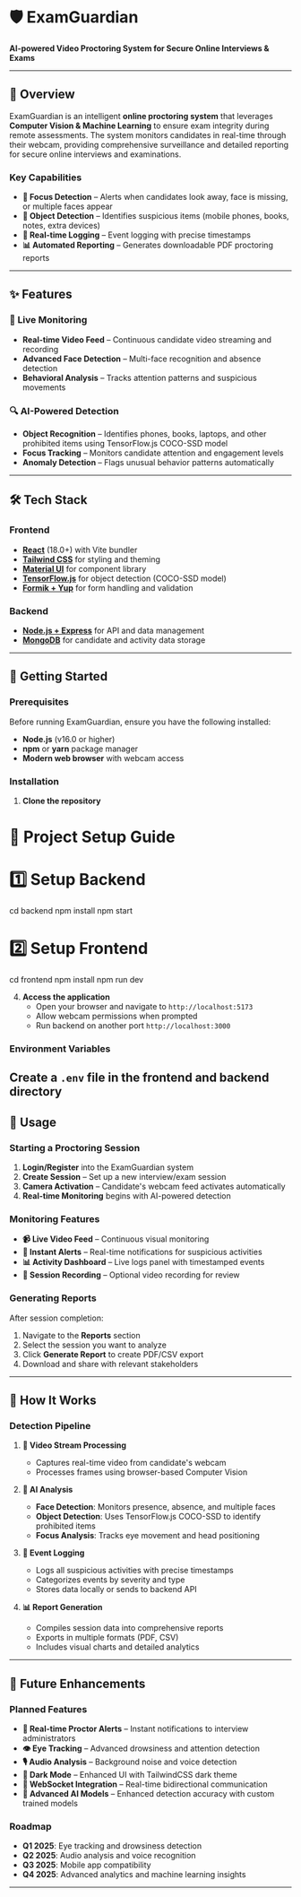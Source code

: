 # 🛡️ ExamGuardian

**AI-powered Video Proctoring System for Secure Online Interviews & Exams**

---

## 📌 Overview

ExamGuardian is an intelligent **online proctoring system** that leverages **Computer Vision & Machine Learning** to ensure exam integrity during remote assessments. The system monitors candidates in real-time through their webcam, providing comprehensive surveillance and detailed reporting for secure online interviews and examinations.

### Key Capabilities
- **🎯 Focus Detection** – Alerts when candidates look away, face is missing, or multiple faces appear
- **📱 Object Detection** – Identifies suspicious items (mobile phones, books, notes, extra devices)
- **📝 Real-time Logging** – Event logging with precise timestamps
- **📊 Automated Reporting** – Generates downloadable PDF proctoring reports

---

## ✨ Features

### 🎥 Live Monitoring
- **Real-time Video Feed** – Continuous candidate video streaming and recording
- **Advanced Face Detection** – Multi-face recognition and absence detection
- **Behavioral Analysis** – Tracks attention patterns and suspicious movements

### 🔍 AI-Powered Detection
- **Object Recognition** – Identifies phones, books, laptops, and other prohibited items using TensorFlow.js COCO-SSD model
- **Focus Tracking** – Monitors candidate attention and engagement levels
- **Anomaly Detection** – Flags unusual behavior patterns automatically


---

## 🛠️ Tech Stack

### Frontend
- **[React](https://react.dev/)** (18.0+) with Vite bundler
- **[Tailwind CSS](https://tailwindcss.com/)** for styling and theming
- **[Material UI](https://mui.com/)** for component library
- **[TensorFlow.js](https://www.tensorflow.org/js)** for object detection (COCO-SSD model)
- **[Formik + Yup](https://formik.org/)** for form handling and validation

### Backend 
- **[Node.js + Express](https://expressjs.com/)** for API and data management
- **[MongoDB](https://www.mongodb.com/)** for candidate and activity data storage


---

## 🚀 Getting Started

### Prerequisites

Before running ExamGuardian, ensure you have the following installed:
- **Node.js** (v16.0 or higher)
- **npm** or **yarn** package manager
- **Modern web browser** with webcam access

### Installation

1. **Clone the repository**

# 🚀 Project Setup Guide

# 1️⃣ Setup Backend
cd backend
npm install
npm start

# 2️⃣ Setup Frontend
cd frontend
npm install
npm run dev


4. **Access the application**
   - Open your browser and navigate to `http://localhost:5173`
   - Allow webcam permissions when prompted
   - Run backend on another port `http://localhost:3000`

### Environment Variables

Create a `.env` file in the frontend and backend directory 
---

## 📖 Usage

### Starting a Proctoring Session

1. **Login/Register** into the ExamGuardian system
2. **Create Session** – Set up a new interview/exam session
3. **Camera Activation** – Candidate's webcam feed activates automatically
4. **Real-time Monitoring** begins with AI-powered detection

### Monitoring Features

- **📹 Live Video Feed** – Continuous visual monitoring
- **🚨 Instant Alerts** – Real-time notifications for suspicious activities
- **📊 Activity Dashboard** – Live logs panel with timestamped events
- **📁 Session Recording** – Optional video recording for review

### Generating Reports

After session completion:
1. Navigate to the **Reports** section
2. Select the session you want to analyze
3. Click **Generate Report** to create PDF/CSV export
4. Download and share with relevant stakeholders

---

## 🎯 How It Works

### Detection Pipeline

1. **🎥 Video Stream Processing**
   - Captures real-time video from candidate's webcam
   - Processes frames using browser-based Computer Vision

2. **🧠 AI Analysis**
   - **Face Detection**: Monitors presence, absence, and multiple faces
   - **Object Detection**: Uses TensorFlow.js COCO-SSD to identify prohibited items
   - **Focus Analysis**: Tracks eye movement and head positioning

3. **📝 Event Logging**
   - Logs all suspicious activities with precise timestamps
   - Categorizes events by severity and type
   - Stores data locally or sends to backend API

4. **📊 Report Generation**
   - Compiles session data into comprehensive reports
   - Exports in multiple formats (PDF, CSV)
   - Includes visual charts and detailed analytics

---

## 🔮 Future Enhancements

### Planned Features
- **🔔 Real-time Proctor Alerts** – Instant notifications to interview administrators
- **👁️ Eye Tracking** – Advanced drowsiness and attention detection
- **🎙️ Audio Analysis** – Background noise and voice detection
- **🌙 Dark Mode** – Enhanced UI with TailwindCSS dark theme
- **📡 WebSocket Integration** – Real-time bidirectional communication
- **🤖 Advanced AI Models** – Enhanced detection accuracy with custom trained models

### Roadmap
- **Q1 2025**: Eye tracking and drowsiness detection
- **Q2 2025**: Audio analysis and voice recognition
- **Q3 2025**: Mobile app compatibility
- **Q4 2025**: Advanced analytics and machine learning insights

---

</div>


